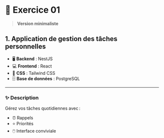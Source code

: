 # 🚀 Exercice 01

> **Version minimaliste**

## 1. Application de gestion des tâches personnelles

- 🖥️ **Backend** : NestJS  
- 💻 **Frontend** : React  
- 🎨 **CSS** : Tailwind CSS  
- 🗄️ **Base de données** : PostgreSQL  

---

### ✨ Description

Gérez vos tâches quotidiennes avec :
- ⏰ Rappels
- ⭐ Priorités
- 🖱️ Interface conviviale

